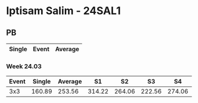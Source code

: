 # Iptisam Salim - 24SAL1

## PB
|Single|Event|Average|
|----|----|----|
### Week 24.03
|Event|Single|Average|S1|S2|S3|S4|S5|
|-----|-------|------|--|--|--|--|--|
|3x3|160.89|253.56|314.22|264.06|222.56|274.06|160.89|
